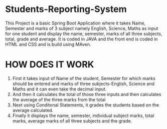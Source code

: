 # Students-Reporting-System

This Project is a basic Spring Boot Application where it takes Name, Semester and marks of 3 subject namely English, Science, Maths as input for one student and display the name, semester, marks of all three subjects, total, grade and average. It is coded in JAVA and the front end is coded in HTML and CSS and is build using MAven.

# HOW DOES IT WORK
1. First it takes input of Name of the student, Semester for which marks should be entered and marks of three subjects-English, Science and Maths and it can even take the decimal input.
2. And then it calculates the total of those three inputs and then calculates the average of the three marks from the total
3. Next using Conditonal Statements, it grades the students based on the average calculated.
4. Finally it displays the name, semester, individual subject marks, total marks, average marks of all three subjects and the grade.
